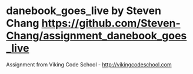 danebook_goes_live
by Steven Chang
https://github.com/Steven-Chang/assignment_danebook_goes_live
==================

Assignment from Viking Code School - http://vikingcodeschool.com
